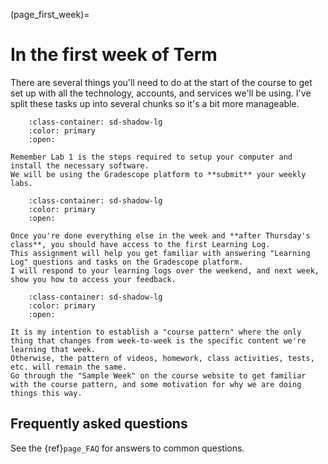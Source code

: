(page_first_week)=
# In the first week of Term

There are several things you'll need to do at the start of the course to get set up with all the technology, accounts, and services we'll be using.
I've split these tasks up into several chunks so it's a bit more manageable. 

```{dropdown} 9. Submit your first Lab (L1) on Gradescope
    :class-container: sd-shadow-lg
    :color: primary
    :open:

Remember Lab 1 is the steps required to setup your computer and install the necessary software.
We will be using the Gradescope platform to **submit** your weekly labs.
```

```{dropdown} 10. Complete the first Learning Log (LL01) on Gradescope.
    :class-container: sd-shadow-lg
    :color: primary
    :open:

Once you're done everything else in the week and **after Thursday's class**, you should have access to the first Learning Log.
This assignment will help you get familiar with answering "Learning Log" questions and tasks on the Gradescope platform.
I will respond to your learning logs over the weekend, and next week, show you how to access your feedback.
```

```{dropdown} 11. Get Familiar with the course pattern.
    :class-container: sd-shadow-lg
    :color: primary
    :open:

It is my intention to establish a "course pattern" where the only thing that changes from week-to-week is the specific content we're learning that week.
Otherwise, the pattern of videos, homework, class activities, tests, etc. will remain the same.
Go through the "Sample Week" on the course website to get familiar with the course pattern, and some motivation for why we are doing things this way.
```

## Frequently asked questions

See the {ref}`page_FAQ` for answers to common questions.